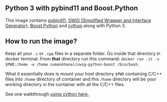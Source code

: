 ## Python 3 with pybind11 and Boost.Python


This image contains [pybind11](https://github.com/pybind/pybind11), [SWIG (Simplified Wrapper and Interface Generator)](http://www.swig.org/), [Boost.Python](https://www.boost.org/doc/libs/1_78_0/libs/python/doc/html/index.html) and [cython](http://cython.org/) along with Python 3.


## How to run the image?


Keep all your `.c` or `.cpp` files in a separate folder. Go inside that directory in docker terminal. From **that** directory run this command:
`docker run -it -v $PWD:/home -w /home sumankhanal/swig-python-boost /bin/bash`.

What it essentially does is mount your host directory `$PWD` containing C/C++ files into `/home` directory of container and this `/home` directory will be your working directory in the container with all the C/C++ files.



See one walkthrough [using cython here.](https://medium.com/@shamir.stav_83310/making-your-c-library-callable-from-python-by-wrapping-it-with-cython-b09db35012a3)
